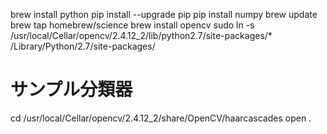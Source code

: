 brew install python
pip install --upgrade pip
pip install numpy
brew update
brew tap homebrew/science
brew install opencv
sudo ln -s /usr/local/Cellar/opencv/2.4.12_2/lib/python2.7/site-packages/* /Library/Python/2.7/site-packages/


# サンプル分類器
cd /usr/local/Cellar/opencv/2.4.12_2/share/OpenCV/haarcascades
open .
